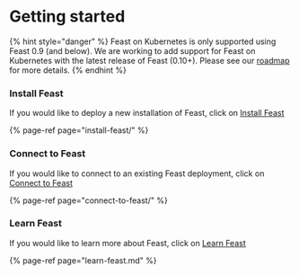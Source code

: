 # Getting started

{% hint style="danger" %}
Feast on Kubernetes is only supported using Feast 0.9 \(and below\). We are working to add support for Feast on Kubernetes with the latest release of Feast \(0.10+\). Please see our [roadmap](../../roadmap.md) for more details.
{% endhint %}

### Install Feast

If you would like to deploy a new installation of Feast, click on [Install Feast](install-feast/)

{% page-ref page="install-feast/" %}

### Connect to Feast

If you would like to connect to an existing Feast deployment, click on [Connect to Feast](connect-to-feast/)

{% page-ref page="connect-to-feast/" %}

### Learn Feast

If you would like to learn more about Feast, click on [Learn Feast](learn-feast.md)

{% page-ref page="learn-feast.md" %}


